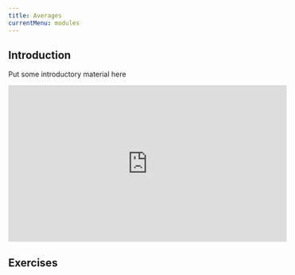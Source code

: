 ```yaml
---
title: Averages
currentMenu: modules
---
```


## Introduction  

Put some introductory material here

<div class="youtube-wrapper"><iframe width="560" height="315" src="https://www.youtube.com/embed/9VZsMY15xeU?rel=0" frameborder="0" allowfullscreen></iframe></div>

## Exercises